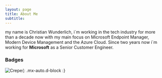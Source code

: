 ```yaml
---
layout: page
title: About Me
subtitle: 
---
```

my name is Christian Wunderlich, i´m working in the tech industry for more than a decade now with my main focus on Microsoft Endpoint Manager, Modern Device Management and the Azure Cloud. Since two years now i´m working for **Microsoft** as a Senior Customer Engineer.

### Badges

![Crepe](https://s3-media3.fl.yelpcdn.com/bphoto/cQ1Yoa75m2yUFFbY2xwuqw/348s.jpg){: .mx-auto.d-block :}

